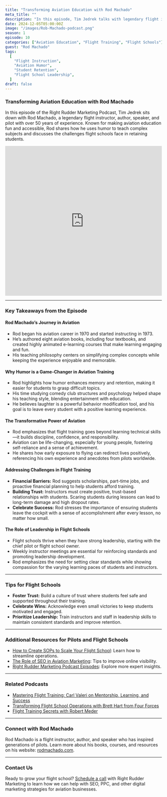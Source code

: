 ```yaml
---
title: "Transforming Aviation Education with Rod Machado"
meta_title: ""
description: "In this episode, Tim Jedrek talks with legendary flight instructor Rod Machado about his decades of experience in aviation, how humor can be a game-changer in flight instruction, and actionable advice for flight schools to reduce student washout rates."
date: 2024-12-05T05:00:00Z
image: "/images/Rob-Machado-podcast.png"
season: 1
episode: 10
categories: ["Aviation Education", "Flight Training", "Flight Schools"]
guest: "Rod Machado"
tags:
  [
    "Flight Instruction",
    "Aviation Humor",
    "Student Retention",
    "Flight School Leadership",
  ]
draft: false
---
```


### Transforming Aviation Education with Rod Machado

In this episode of the Right Rudder Marketing Podcast, Tim Jedrek sits down with Rod Machado, a legendary flight instructor, author, speaker, and pilot with over 50 years of experience. Known for making aviation education fun and accessible, Rod shares how he uses humor to teach complex subjects and discusses the challenges flight schools face in retaining students.

<iframe width="100%" height="480" src="https://www.youtube.com/embed/lnaNG2KMa2A?si=f2tNmQDGY7OmRm1B" title="YouTube video player" frameborder="0" allow="accelerometer; autoplay; clipboard-write; encrypted-media; gyroscope; picture-in-picture; web-share" referrerpolicy="strict-origin-when-cross-origin" allowfullscreen></iframe>

---

### Key Takeaways from the Episode

#### **Rod Machado’s Journey in Aviation**

- Rod began his aviation career in 1970 and started instructing in 1973.
- He’s authored eight aviation books, including four textbooks, and created highly animated e-learning courses that make learning engaging and fun.
- His teaching philosophy centers on simplifying complex concepts while keeping the experience enjoyable and memorable.

#### **Why Humor is a Game-Changer in Aviation Training**

- Rod highlights how humor enhances memory and retention, making it easier for students to grasp difficult topics.
- His time studying comedy club structures and psychology helped shape his teaching style, blending entertainment with education.
- He believes laughter is a powerful behavior modification tool, and his goal is to leave every student with a positive learning experience.

#### **The Transformative Power of Aviation**

- Rod emphasizes that flight training goes beyond learning technical skills—it builds discipline, confidence, and responsibility.
- Aviation can be life-changing, especially for young people, fostering self-reliance and a sense of achievement.
- He shares how early exposure to flying can redirect lives positively, referencing his own experience and anecdotes from pilots worldwide.

#### **Addressing Challenges in Flight Training**

- **Financial Barriers:** Rod suggests scholarships, part-time jobs, and proactive financial planning to help students afford training.
- **Building Trust:** Instructors must create positive, trust-based relationships with students. Scaring students during lessons can lead to long-term damage and high dropout rates.
- **Celebrate Success:** Rod stresses the importance of ensuring students leave the cockpit with a sense of accomplishment after every lesson, no matter how small.

#### **The Role of Leadership in Flight Schools**

- Flight schools thrive when they have strong leadership, starting with the chief pilot or flight school owner.
- Weekly instructor meetings are essential for reinforcing standards and promoting leadership development.
- Rod emphasizes the need for setting clear standards while showing compassion for the varying learning paces of students and instructors.

---

### Tips for Flight Schools

- **Foster Trust:** Build a culture of trust where students feel safe and supported throughout their training.
- **Celebrate Wins:** Acknowledge even small victories to keep students motivated and engaged.
- **Prioritize Leadership:** Train instructors and staff in leadership skills to maintain consistent standards and improve retention.

---

### Additional Resources for Pilots and Flight Schools

- [How to Create SOPs to Scale Your Flight School](https://rightruddermarketing.com/blog/how-to-create-sops-to-scale-your-flight-school/): Learn how to streamline operations.
- [The Role of SEO in Aviation Marketing](https://rightruddermarketing.com/blog/the-role-of-seo-in-elevating-flight-schools-to-the-top-of-the-page/): Tips to improve online visibility.
- [Right Rudder Marketing Podcast Episodes](https://rightruddermarketing.com/podcasts/): Explore more expert insights.

---

### Related Podcasts

- [Mastering Flight Training: Carl Valeri on Mentorship, Learning, and Success](https://rightruddermarketing.com/podcasts/mastering-flight-training-carl-valeri-on-mentorship-learning-and-success/)
- [Transforming Flight School Operations with Brett Hart from Four Forces](https://rightruddermarketing.com/podcasts/transforming-flight-school-operations-with-brett-hart-from-four-forces/)
- [Flight Training Secrets with Robert Meder](https://rightruddermarketing.com/podcasts/flight-training-secrets-industry-insights-with-robert-meder-nafi-s-chairman-emeritus-and-tim-jedrek-from-right-rudder-marketing/)

---

### Connect with Rod Machado

Rod Machado is a flight instructor, author, and speaker who has inspired generations of pilots. Learn more about his books, courses, and resources on his website: [rodmachado.com](https://www.rodmachado.com).

---

### Contact Us

Ready to grow your flight school? [Schedule a call](https://rightruddermarketing.com/schedule-call/) with Right Rudder Marketing to learn how we can help with SEO, PPC, and other digital marketing strategies for aviation businesses.
